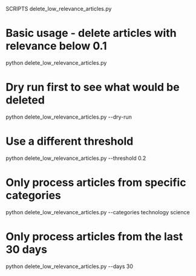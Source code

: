SCRIPTS
delete_low_relevance_articles.py
# Basic usage - delete articles with relevance below 0.1
python delete_low_relevance_articles.py

# Dry run first to see what would be deleted
python delete_low_relevance_articles.py --dry-run

# Use a different threshold
python delete_low_relevance_articles.py --threshold 0.2

# Only process articles from specific categories
python delete_low_relevance_articles.py --categories technology science

# Only process articles from the last 30 days
python delete_low_relevance_articles.py --days 30